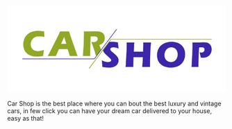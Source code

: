 <img src="src_img/carshopcolor.png" height="200">

Car Shop is the best place where you can bout the best luxury and vintage cars, in few click you can have your dream car delivered to your house, easy as that!
